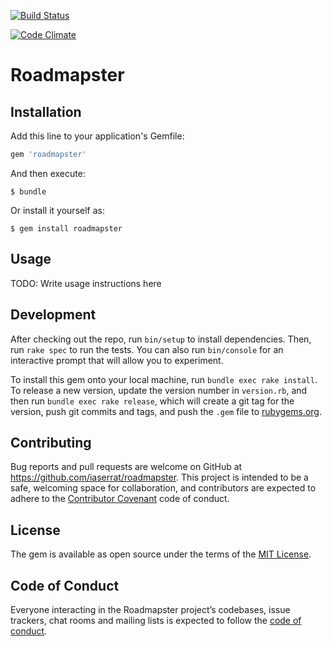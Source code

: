 [![Build Status](https://travis-ci.org/iaserrat/roadmapster.svg?branch=master)](https://travis-ci.org/iaserrat/roadmapster)

[![Code Climate](https://codeclimate.com/github/iaserrat/roadmapster/badges/gpa.svg)](https://codeclimate.com/github/iaserrat/roadmapster)

# Roadmapster

## Installation

Add this line to your application's Gemfile:

```ruby
gem 'roadmapster'
```

And then execute:

    $ bundle

Or install it yourself as:

    $ gem install roadmapster

## Usage

TODO: Write usage instructions here

## Development

After checking out the repo, run `bin/setup` to install dependencies. Then, run `rake spec` to run the tests. You can also run `bin/console` for an interactive prompt that will allow you to experiment.

To install this gem onto your local machine, run `bundle exec rake install`. To release a new version, update the version number in `version.rb`, and then run `bundle exec rake release`, which will create a git tag for the version, push git commits and tags, and push the `.gem` file to [rubygems.org](https://rubygems.org).

## Contributing

Bug reports and pull requests are welcome on GitHub at https://github.com/iaserrat/roadmapster. This project is intended to be a safe, welcoming space for collaboration, and contributors are expected to adhere to the [Contributor Covenant](http://contributor-covenant.org) code of conduct.

## License

The gem is available as open source under the terms of the [MIT License](http://opensource.org/licenses/MIT).

## Code of Conduct

Everyone interacting in the Roadmapster project’s codebases, issue trackers, chat rooms and mailing lists is expected to follow the [code of conduct](https://github.com/iaserrat/roadmapster/blob/master/CODE_OF_CONDUCT.md).
